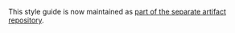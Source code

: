 This style guide is now maintained as [part of the separate artifact
repository](https://github.com/ForensicArtifacts/artifacts/blob/markdown/docs/Artifacts%20definition%20format%20and%20style%20guide.asciidoc).

